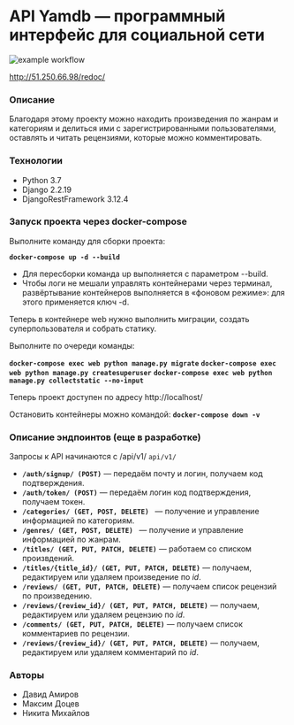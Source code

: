 # API Yamdb — программный интерфейс для социальной сети

![example workflow](https://github.com/mdotsev/yamdb_final/actions/workflows/yamdb_workflow.yml/badge.svg)

http://51.250.66.98/redoc/

### Описание
Благодаря этому проекту можно находить произведения по жанрам и категориям и делиться ими с зарегистрированными пользователями, оставлять и читать рецензиями, которые можно комментировать.
### Технологии
- Python 3.7
- Django 2.2.19
- DjangoRestFramework 3.12.4
### Запуск проекта через docker-compose

Выполните команду для сборки проекта:

**```docker-compose up -d --build```**

- Для пересборки команда up выполняется с параметром --build.
- Чтобы логи не мешали управлять контейнерами через терминал, развёртывание контейнеров выполняется в «фоновом режиме»: для этого применяется ключ -d.

Теперь в контейнере web нужно выполнить миграции, создать суперпользователя и собрать статику. 

Выполните по очереди команды:

**```docker-compose exec web python manage.py migrate```**
**```docker-compose exec web python manage.py createsuperuser```**
**```docker-compose exec web python manage.py collectstatic --no-input```**

Теперь проект доступен по адресу http://localhost/

Остановить контейнеры можно командой:
**```docker-compose down -v```**


### Описание эндпоинтов (еще в разработке)
Запросы к API начинаются с /api/v1/ ```api/v1/```

- **```/auth/signup/ (POST)```** — передаём почту и логин, получаем код подтверждения.
- **```/auth/token/ (POST)```** — передаём логин код подтверждения, получаем токен.
- **```/categories/ (GET, POST, DELETE) ```** — получение и управление информацией по категориям.
- **```/genres/ (GET, POST, DELETE) ```** — получение и управление информацией по жанрам.
- **```/titles/ (GET, PUT, PATCH, DELETE)```** — работаем со списком произвдений. 
- **```/titles/{title_id}/ (GET, PUT, PATCH, DELETE)```** — получаем, редактируем или удаляем произведение по *id*.
- **```/reviews/ (GET, PUT, PATCH, DELETE)```** — получаем список рецензий по произведению. 
- **```/reviews/{review_id}/ (GET, PUT, PATCH, DELETE)```** — получаем, редактируем или удаляем рецензию по *id*.
- **```/comments/ (GET, PUT, PATCH, DELETE)```** — получаем список комментариев по рецензии. 
- **```/reviews/{review_id}/ (GET, PUT, PATCH, DELETE)```** — получаем, редактируем или удаляем комментарий по *id*.
### Авторы

- Давид Амиров
- Максим  Доцев
- Никита Михайлов
